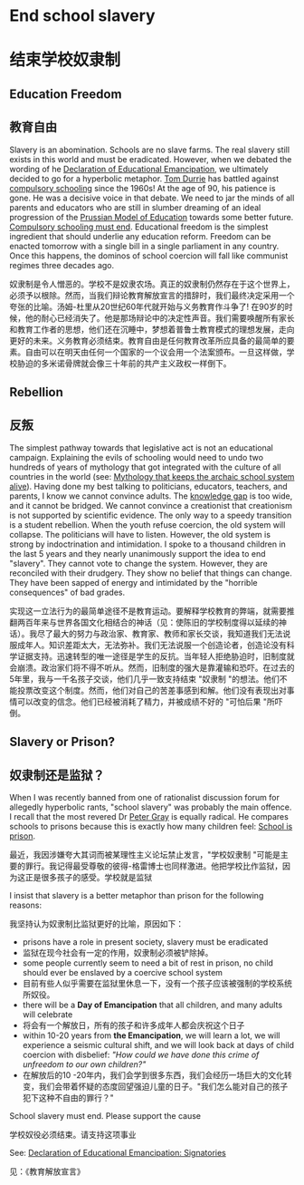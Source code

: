 # End school slavery

# 结束学校奴隶制

## Education Freedom

## 教育自由

Slavery is an abomination. Schools are no slave farms. The real slavery still exists in this world and must be eradicated. However, when we debated the wording of he [Declaration of Educational Emancipation](https://supermemo.guru/wiki/Declaration_of_Educational_Emancipation), we ultimately decided to go for a hyperbolic metaphor. [Tom Durrie](https://supermemo.guru/wiki/Tom_Durrie) has battled against [compulsory schooling](https://supermemo.guru/wiki/Compulsory_schooling) since the 1960s! At the age of 90, his patience is gone. He was a decisive voice in that debate. We need to jar the minds of all parents and educators who are still in slumber dreaming of an ideal progression of the [Prussian Model of Education](https://supermemo.guru/wiki/Prussian_Model_of_Education) towards some better future. [Compulsory schooling must end](https://supermemo.guru/wiki/Compulsory_schooling_must_end). Educational freedom is the simplest ingredient that should underlie any education reform. Freedom can be enacted tomorrow with a single bill in a single parliament in any country. Once this happens, the dominos of school coercion will fall like communist regimes three decades ago.

奴隶制是令人憎恶的。学校不是奴隶农场。真正的奴隶制仍然存在于这个世界上，必须予以根除。然而，当我们辩论教育解放宣言的措辞时，我们最终决定采用一个夸张的比喻。汤姆-杜里从20世纪60年代就开始与义务教育作斗争了! 在90岁的时候，他的耐心已经消失了。他是那场辩论中的决定性声音。我们需要唤醒所有家长和教育工作者的思想，他们还在沉睡中，梦想着普鲁士教育模式的理想发展，走向更好的未来。义务教育必须结束。教育自由是任何教育改革所应具备的最简单的要素。自由可以在明天由任何一个国家的一个议会用一个法案颁布。一旦这样做，学校胁迫的多米诺骨牌就会像三十年前的共产主义政权一样倒下。

## Rebellion

## 反叛

The simplest pathway towards that legislative act is not an educational campaign. Explaining the evils of schooling would need to undo two hundreds of years of mythology that got integrated with the culture of all countries in the world (see: [Mythology that keeps the archaic school system alive](https://supermemo.guru/wiki/Mythology_that_keeps_the_archaic_school_system_alive)). Having done my best talking to politicians, educators, teachers, and parents, I know we cannot convince adults. The [knowledge gap](https://supermemo.guru/wiki/Semantic_distance) is too wide, and it cannot be bridged. We cannot convince a creationist that creationism is not supported by scientific evidence. The only way to a speedy transition is a student rebellion. When the youth refuse coercion, the old system will collapse. The politicians will have to listen. However, the old system is strong by indoctrination and intimidation. I spoke to a thousand children in the last 5 years and they nearly unanimously support the idea to end "slavery". They cannot vote to change the system. However, they are reconciled with their drudgery. They show no belief that things can change. They have been sapped of energy and intimidated by the "horrible consequences" of bad grades.

实现这一立法行为的最简单途径不是教育运动。要解释学校教育的弊端，就需要推翻两百年来与世界各国文化相结合的神话（见：使陈旧的学校制度得以延续的神话）。我尽了最大的努力与政治家、教育家、教师和家长交谈，我知道我们无法说服成年人。知识差距太大，无法弥补。我们无法说服一个创造论者，创造论没有科学证据支持。迅速转型的唯一途径是学生的反抗。当年轻人拒绝胁迫时，旧制度就会崩溃。政治家们将不得不听从。然而，旧制度的强大是靠灌输和恐吓。在过去的5年里，我与一千名孩子交谈，他们几乎一致支持结束 "奴隶制 "的想法。他们不能投票改变这个制度。然而，他们对自己的苦差事感到和解。他们没有表现出对事情可以改变的信念。他们已经被消耗了精力，并被成绩不好的 "可怕后果 "所吓倒。

## Slavery or Prison?

## 奴隶制还是监狱？

When I was recently banned from one of rationalist discussion forum for allegedly hyperbolic rants, "school slavery" was probably the main offence. I recall that the most revered Dr [Peter Gray](https://supermemo.guru/wiki/Peter_Gray) is equally radical. He compares schools to prisons because this is exactly how many children feel: [School is prison](https://supermemo.guru/wiki/School_is_prison).

最近，我因涉嫌夸大其词而被某理性主义论坛禁止发言，"学校奴隶制 "可能是主要的罪行。我记得最受尊敬的彼得-格雷博士也同样激进。他把学校比作监狱，因为这正是很多孩子的感受。学校就是监狱

I insist that slavery is a better metaphor than prison for the following reasons:

我坚持认为奴隶制比监狱更好的比喻，原因如下：

- prisons have a role in present society, slavery must be eradicated
- 监狱在现今社会有一定的作用，奴隶制必须被铲除掉。
- some people currently seem to need a bit of rest in prison, no child should ever be enslaved by a coercive school system
- 目前有些人似乎需要在监狱里休息一下，没有一个孩子应该被强制的学校系统所奴役。
- there will be a **Day of Emancipation** that all children, and many adults will celebrate
- 将会有一个解放日，所有的孩子和许多成年人都会庆祝这个日子
- within 10-20 years from **the Emancipation**, we will learn a lot, we will experience a seismic cultural shift, and we will look back at days of child coercion with disbelief: *"How could we have done this crime of unfreedom to our own children?"*
- 在解放后的10 -20年内，我们会学到很多东西，我们会经历一场巨大的文化转变，我们会带着怀疑的态度回望强迫儿童的日子。"我们怎么能对自己的孩子犯下这种不自由的罪行？"

School slavery must end. Please support the cause

学校奴役必须结束。请支持这项事业

See: [Declaration of Educational Emancipation: Signatories](https://supermemo.guru/wiki/Declaration_of_Educational_Emancipation:_Signatories)

见：《教育解放宣言》